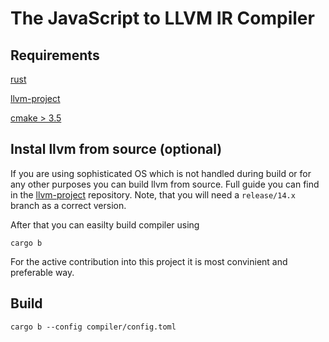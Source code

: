 # The JavaScript to LLVM IR Compiler

## Requirements
[rust](https://www.rust-lang.org)

[llvm-project](https://github.com/llvm/llvm-project.git)

[cmake > 3.5](https://cmake.org)

## Instal llvm from source (optional)
If you are using sophisticated OS which is not handled during build or for any other purposes you can build llvm from source.
Full guide you can find in the [llvm-project](https://github.com/llvm/llvm-project.git) repository.
Note, that you will need a `release/14.x` branch as a correct version.

After that you can easilty build compiler using 
```
cargo b
```

For the active contribution into this project it is most convinient and preferable way.

## Build
```
cargo b --config compiler/config.toml
```
